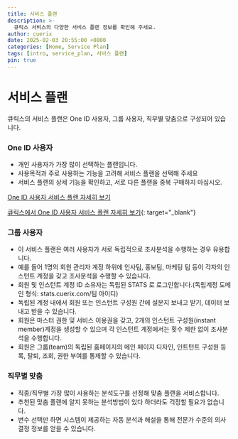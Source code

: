 ```yaml
---
title: 서비스 플랜
description: >-
  큐릭스 서비스의 다양한 서비스 플랜 정보를 확인해 주세요.
author: cuerix
date: 2025-02-03 20:55:00 +0800
categories: [Home, Service Plan]
tags: [intro, service_plan, 서비스 플랜]
pin: true
---
```


# 서비스 플랜

큐릭스의 서비스 플랜은  One ID 사용자, 그룹 사용자, 직무별 맞춤으로 구성되어 있습니다.

### One ID 사용자
- 개인 사용자가 가장 많이 선택하는 플랜입니다.
- 사용목적과 주로 사용하는 기능을 고려해 서비스 플랜을 선택해 주세요
- 서비스 플랜의 상세 기능을 확인하고, 서로 다른 플랜을 중복 구매하지 마십시오.


[One ID 사용자 서비스 플랜 자세히 보기](/_posts/One-ID-사용자)

[큐릭스에서 One ID 사용자 서비스 플랜 자세히 보기](https://www.cuerix.com/service-plan/one-id){: target="_blank"}

### 그룹 사용자
- 이 서비스 플랜은 여러 사용자가 서로 독립적으로 조사분석을 수행하는 경우 유용합니다.
- 예를 들어 1명의 회원 관리자 계정 하위에 인사팀, 홍보팀, 마케팅 팀 등이 각자의 인스턴트 계정을 갖고 조사분석을 수행할 수 있습니다.
- 회원 및 인스턴트 계정 ID 소유자는 독립된 STATS 로 로그인합니다.(독립계정 도메인 형식: stats.cuerix.com/팀 아이디)
- 독립된 계정 내에서 회원 또는 인스턴트 구성원 간에 설문지 보내고 받기, 데이터 보내고 받을 수 있습니다.
- 회원은 마스터 권한 및 서비스 이용권을 갖고, 2개의 인스턴트 구성원(instant member)계정을 생성할 수 있으며 각 인스턴트 계정에서는 횟수 제한 없이 조사분석을 수행합니다.
- 회원은 그룹(team)의 독립된 홈페이지의 메인 페이지 디자인, 인트턴트 구성원 등록, 탈퇴, 조회, 권한 부여를 통제할 수 있습니다.


### 직무별 맞춤
- 직종/직무별 가장 많이 사용하는 분석도구를 선정해 맞춤 플랜을 서비스합니다.
- 추천된 맞춤 플랜에 알지 못하는 분석방법이 있다 하더라도 걱정할 필요가 없습니다.
- 변수 선택만 하면 시스템이 제공하는 자동 분석과 해설을 통해 전문가 수준의 의사결정 정보를 얻을 수 있습니다.
